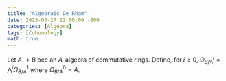 ```yaml
---
title: "Algebraic De Rham"
date: 2023-03-27 12:00:00 -800
categories: [Algebra]
tags: [Cohomology]
math: true
---
```

Let $A \to B$ bee an $A$-algebra of commutative rings. Define, for $i \geq 0$, $\Omega_{B/A}^i =\bigwedge^i \Omega_{B/A} ^1$  where $\Omega_{B/A}^0 =A$.